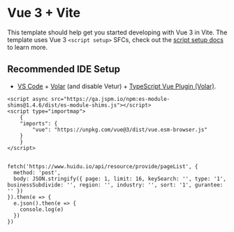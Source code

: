 # Vue 3 + Vite

This template should help get you started developing with Vue 3 in Vite. The template uses Vue 3 `<script setup>` SFCs, check out the [script setup docs](https://v3.vuejs.org/api/sfc-script-setup.html#sfc-script-setup) to learn more.

## Recommended IDE Setup

- [VS Code](https://code.visualstudio.com/) + [Volar](https://marketplace.visualstudio.com/items?itemName=Vue.volar) (and disable Vetur) + [TypeScript Vue Plugin (Volar)](https://marketplace.visualstudio.com/items?itemName=Vue.vscode-typescript-vue-plugin).

```JS
<script async src="https://ga.jspm.io/npm:es-module-shims@1.4.6/dist/es-module-shims.js"></script>
<script type="importmap">
    {
    "imports": {
        "vue": "https://unpkg.com/vue@3/dist/vue.esm-browser.js"
    }
    }
</script> 
```

```JS

fetch('https://www.huidu.io/api/resource/provide/pageList', {
  method: 'post',
  body: JSON.stringify({ page: 1, limit: 16, keySearch: '', type: '1', businessSubdivide: '', region: '', industry: '', sort: '1', gurantee: '' })
}).then(e => {
  e.json().then(e => {
    console.log(e)
  })
})

```
